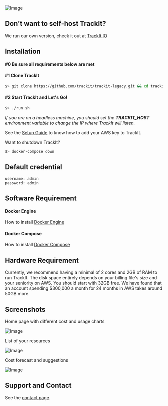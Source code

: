 ![Image](https://s3-us-west-2.amazonaws.com/trackit-public-artifacts/github-page/logo.png)

## Don't want to self-host TrackIt?

We run our own version, check it out at [TrackIt.IO](https://trackit.io/)


## Installation

#### #0 Be sure all requirements below are met


#### #1 Clone TrackIt
```sh
$> git clone https://github.com/trackit/trackit-legacy.git && cd trackit-legacy
```

#### #2 Start TrackIt and Let's Go!
```sh
$> ./run.sh
```
_If you are on a headless machine, you should set the **TRACKIT_HOST** environment variable to change the IP where TrackIt will listen._

See the [Setup Guide](https://www.trackit.io/#/app/setupguide) to know how to add your AWS key to TrackIt.

Want to shutdown TrackIt?
```sh
$> docker-compose down
```


## Default credential

```
username: admin
password: admin
```


## Software Requirement

#### Docker Engine
How to install [Docker Engine](https://docs.docker.com/engine/installation/)

#### Docker Compose
How to install [Docker Compose](https://docs.docker.com/compose/install/)


## Hardware Requirement
Currently, we recommend having a minimal of 2 cores and 2GB of RAM to run TrackIt.
The disk space entirely depends on your billing file's size and your seniority on AWS. You should start with 32GB free.
We have found that an account spending $300,000 a month for 24 months in AWS takes around 50GB more.

## Screenshots

Home page with different cost and usage charts

![Image](https://s3-us-west-2.amazonaws.com/trackit-public-artifacts/github-page/home.png)


List of your resources

![Image](https://s3-us-west-2.amazonaws.com/trackit-public-artifacts/github-page/VM.png)


Cost forecast and suggestions

![Image](https://s3-us-west-2.amazonaws.com/trackit-public-artifacts/github-page/forecast.png)


## Support and Contact

See the [contact page](https://www.trackit.io/landing/#contact).
